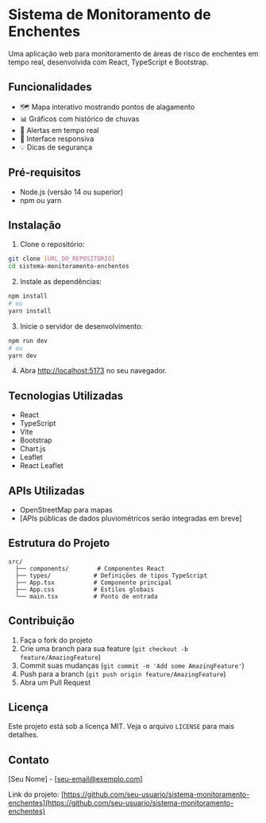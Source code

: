 # Sistema de Monitoramento de Enchentes

Uma aplicação web para monitoramento de áreas de risco de enchentes em tempo real, desenvolvida com React, TypeScript e Bootstrap.

## Funcionalidades

- 🗺️ Mapa interativo mostrando pontos de alagamento
- 📊 Gráficos com histórico de chuvas
- 🚨 Alertas em tempo real
- 📱 Interface responsiva
- 💡 Dicas de segurança

## Pré-requisitos

- Node.js (versão 14 ou superior)
- npm ou yarn

## Instalação

1. Clone o repositório:
```bash
git clone [URL_DO_REPOSITORIO]
cd sistema-monitoramento-enchentes
```

2. Instale as dependências:
```bash
npm install
# ou
yarn install
```

3. Inicie o servidor de desenvolvimento:
```bash
npm run dev
# ou
yarn dev
```

4. Abra [http://localhost:5173](http://localhost:5173) no seu navegador.

## Tecnologias Utilizadas

- React
- TypeScript
- Vite
- Bootstrap
- Chart.js
- Leaflet
- React Leaflet

## APIs Utilizadas

- OpenStreetMap para mapas
- [APIs públicas de dados pluviométricos serão integradas em breve]

## Estrutura do Projeto

```
src/
  ├── components/        # Componentes React
  ├── types/            # Definições de tipos TypeScript
  ├── App.tsx           # Componente principal
  ├── App.css           # Estilos globais
  └── main.tsx          # Ponto de entrada
```

## Contribuição

1. Faça o fork do projeto
2. Crie uma branch para sua feature (`git checkout -b feature/AmazingFeature`)
3. Commit suas mudanças (`git commit -m 'Add some AmazingFeature'`)
4. Push para a branch (`git push origin feature/AmazingFeature`)
5. Abra um Pull Request

## Licença

Este projeto está sob a licença MIT. Veja o arquivo `LICENSE` para mais detalhes.

## Contato

[Seu Nome] - [seu-email@exemplo.com]

Link do projeto: [https://github.com/seu-usuario/sistema-monitoramento-enchentes](https://github.com/seu-usuario/sistema-monitoramento-enchentes)
